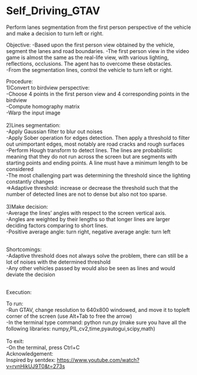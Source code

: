 # Self_Driving_GTAV
Perform lanes segmentation from the first person perspective of the vehicle and make a decision to turn left or right.

Objective:
-Based upon the first person view obtained by the vehicle, segment the lanes and road boundaries.
-The first person view in the video game is almost the same as the real-life view, with various lighting, reflections, occlusions. The agent has to overcome these obstacles.   
-From the segmentation lines, control the vehicle to turn left or right.

Procedure: <br />
1)Convert to birdview perspective:<br />
-Choose 4 points in the first person view and 4 corresponding points in the birdview<br />
-Compute homography matrix<br />
-Warp the input image<br />
<br />
2)Lines segmentation:<br />
-Apply Gaussian filter to blur out noises<br />
-Apply Sober operation for edges detection. Then apply a threshold to filter out unimportant edges, most notably are road cracks and rough surfaces<br />
-Perform Hough transform to detect lines. The lines are probabilistic meaning that they do not run across the screen but are segments with starting points and ending points. A line must have a minimum length to be considered<br />
-The most challenging part was determining the threshold since the lighting constantly changes<br />
=>Adaptive threshold: increase or decrease the threshold such that the number of detected lines are not to dense but also not too sparse.<br /> 
<br />
3)Make decision:<br />
-Average the lines’ angles with respect to the screen vertical axis.<br />
-Angles are weighted by their lengths so that longer lines are larger deciding factors comparing to short lines.<br />
-Positive average angle: turn right, negative average angle: turn left<br />
<br />

Shortcomings:<br />
-Adaptive threshold does not always solve the problem, there can still be a lot of noises with the determined threshold<br />
-Any other vehicles passed by would also be seen as lines and would deviate the decision<br />
<br />

Execution:<br />

To run:<br />
-Run GTAV, change resolution to 640x800 windowed, and move it to topleft corner of the screen (use Alt+Tab to free the arrow)<br />
-In the terminal type command: python run.py (make sure you have all the following libraries: numpy,PIL,cv2,time,pyautogui,scipy,math)<br />
<br />
To exit:<br />
-On the terminal, press Ctrl+C
<br />
Acknowledgement:<br />
Inspired by sentdex: https://www.youtube.com/watch?v=rvnHikUJ9T0&t=273s
